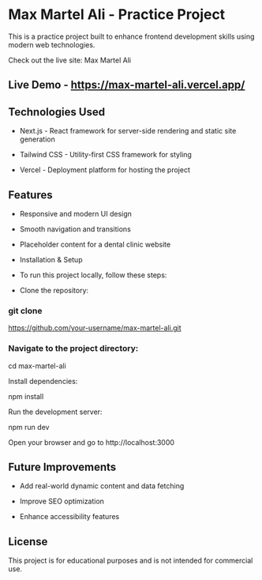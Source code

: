 
# Max Martel Ali - Practice Project

This is a practice project built to enhance frontend development skills using modern web technologies.

Check out the live site: Max Martel Ali

## Live Demo - https://max-martel-ali.vercel.app/



## Technologies Used

* Next.js - React framework for server-side rendering and static site generation

* Tailwind CSS - Utility-first CSS framework for styling

* Vercel - Deployment platform for hosting the project

## Features

* Responsive and modern UI design

* Smooth navigation and transitions

* Placeholder content for a dental clinic website

* Installation & Setup

* To run this project locally, follow these steps:

* Clone the repository:

### git clone 
https://github.com/your-username/max-martel-ali.git

### Navigate to the project directory:

cd max-martel-ali

Install dependencies:

npm install

Run the development server:

npm run dev

Open your browser and go to http://localhost:3000

## Future Improvements

* Add real-world dynamic content and data fetching

* Improve SEO optimization

* Enhance accessibility features

## License

This project is for educational purposes and is not intended for commercial use.

